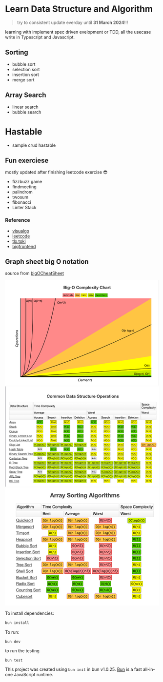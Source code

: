 # Learn Data Structure and Algorithm

> try to consistent update everday until **31 March 2024**!!!

learning with implement spec driven evelopment or TDD, all the usecase write in Typescript and Javascript.

## Sorting

- bubble sort
- selection sort
- insertion sort
- merge sort

## Array Search

- linear search
- bubble search

# Hastable

- sample crud hastable

## Fun exerciese

mostly updated after finishing leetcode exercise 😎

- fizzbuzz game
- findmeeting
- palindrom
- twosum
- fibonacci
- Linter Stack

### Reference

- [visualgo](https://visualgo.net/)
- [leetcode](https://leetcodehttps://leetcode.com)
- [tlx.toki](https://tlx.toki.id/)
- [bigfrontend](https://bigfrontend.dev)

## Graph sheet big O notation

source from [bigOCheatSheet](https://www.bigocheatsheet.com/)

![chart](./chart.png)
![common_data](./common.png)
![array_sorting](./array-sorting.png)

To install dependencies:

```bash
bun install
```

To run:

```bash
bun dev
```

to run the testing

```
bun test
```

This project was created using `bun init` in bun v1.0.25. [Bun](https://bun.sh) is a fast all-in-one JavaScript runtime.
